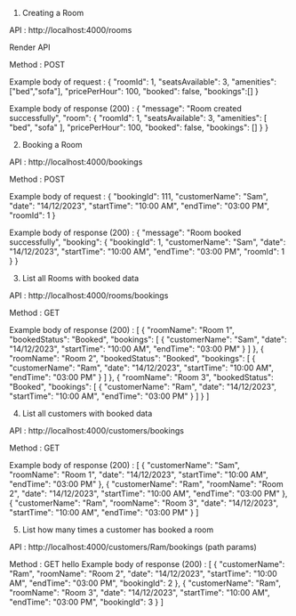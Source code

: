  1) Creating a Room

 API : http://localhost:4000/rooms

 Render API

 Method : POST

 Example body of request : 
 {
    "roomId": 1,
    "seatsAvailable": 3,
    "amenities": ["bed","sofa"],
    "pricePerHour": 100,
    "booked": false,
    "bookings":[]
}

Example body of response (200) :
{
    "message": "Room created successfully",
    "room": {
        "roomId": 1,
        "seatsAvailable": 3,
        "amenities": [
            "bed",
            "sofa"
        ],
        "pricePerHour": 100,
        "booked": false,
        "bookings": []
    }
}

2) Booking a Room

API : http://localhost:4000/bookings

Method : POST

 Example body of request : 
 {
    "bookingId": 111,
    "customerName": "Sam",
    "date": "14/12/2023",
    "startTime": "10:00 AM",
    "endTime": "03:00 PM",
    "roomId": 1
}

Example body of response (200) :
{
    "message": "Room booked successfully",
    "booking": {
        "bookingId": 1,
        "customerName": "Sam",
        "date": "14/12/2023",
        "startTime": "10:00 AM",
        "endTime": "03:00 PM",
        "roomId": 1
    }
}

3) List all Rooms with booked data

API : http://localhost:4000/rooms/bookings

Method : GET

Example body of response (200) :
[
    {
        "roomName": "Room 1",
        "bookedStatus": "Booked",
        "bookings": [
            {
                "customerName": "Sam",
                "date": "14/12/2023",
                "startTime": "10:00 AM",
                "endTime": "03:00 PM"
            }
        ]
    },
    {
        "roomName": "Room 2",
        "bookedStatus": "Booked",
        "bookings": [
            {
                "customerName": "Ram",
                "date": "14/12/2023",
                "startTime": "10:00 AM",
                "endTime": "03:00 PM"
            }
        ]
    },
    {
        "roomName": "Room 3",
        "bookedStatus": "Booked",
        "bookings": [
            {
                "customerName": "Ram",
                "date": "14/12/2023",
                "startTime": "10:00 AM",
                "endTime": "03:00 PM"
            }
        ]
    }
]

4) List all customers with booked data

API : http://localhost:4000/customers/bookings

Method : GET

Example body of response (200) :
[
    {
        "customerName": "Sam",
        "roomName": "Room 1",
        "date": "14/12/2023",
        "startTime": "10:00 AM",
        "endTime": "03:00 PM"
    },
    {
        "customerName": "Ram",
        "roomName": "Room 2",
        "date": "14/12/2023",
        "startTime": "10:00 AM",
        "endTime": "03:00 PM"
    },
    {
        "customerName": "Ram",
        "roomName": "Room 3",
        "date": "14/12/2023",
        "startTime": "10:00 AM",
        "endTime": "03:00 PM"
    }
]

5) List how many times a customer has booked a room

API : http://localhost:4000/customers/Ram/bookings  (path params)

Method : GET
hello
Example body of response (200) :
[
    {
        "customerName": "Ram",
        "roomName": "Room 2",
        "date": "14/12/2023",
        "startTime": "10:00 AM",
        "endTime": "03:00 PM",
        "bookingId": 2
    },
    {
        "customerName": "Ram",
        "roomName": "Room 3",
        "date": "14/12/2023",
        "startTime": "10:00 AM",
        "endTime": "03:00 PM",
        "bookingId": 3
    }
]






